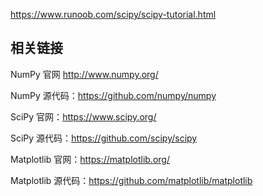 
https://www.runoob.com/scipy/scipy-tutorial.html



## 相关链接
NumPy 官网 http://www.numpy.org/

NumPy 源代码：https://github.com/numpy/numpy

SciPy 官网：https://www.scipy.org/

SciPy 源代码：https://github.com/scipy/scipy

Matplotlib 官网：https://matplotlib.org/

Matplotlib 源代码：https://github.com/matplotlib/matplotlib